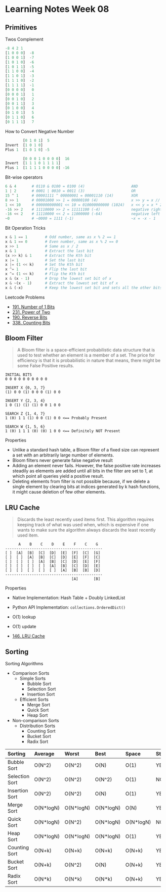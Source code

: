 Learning Notes Week 08
======================

Primitives
----------

Twos Complement
```py
-8 4 2 1
[1 0 0 0]  -8
[1 0 0 1]  -7
[1 0 1 0]  -6
[1 0 1 1]  -5
[1 1 0 0]  -4
[1 1 0 1]  -3
[1 1 1 0]  -2
[1 1 1 1]  -1
[0 0 0 0]   0
[0 0 0 1]   1
[0 0 1 0]   2
[0 0 1 1]   3
[0 1 0 0]   4
[0 1 0 1]   5
[0 1 1 0]   6
[0 1 1 1]   7
```

How to Convert Negative Number
```py
        [0 1 0 1]  5
Invert  [1 0 1 0]
Plus 1  [1 0 1 0] -5

        [0 0 0 1 0 0 0 0]  16
Invert  [1 1 1 0 1 1 1 1]
Plus 1  [1 1 1 1 0 0 0 0] -16
```

Bit-wise operators
```py
6 & 4       # 0110 & 0100 = 0100 (4)                     AND
1 | 2       # 0001 | 0010 = 0011 (3)                     OR
15 ^ 1      # 00001111 ^ 00000001 = 00001110 (14)        XOR
8 >> 1      # 00001000 >> 1 = 00000100 (4)               x >> y = x // 2^y
1 << 10     # 000000000001 << 10 = 010000000000 (1024)   x << y = x * 2^y
-16 >> 2    # 11110000 >> 2 = 11111100 (-4)              negative right shifting
-16 << 2    # 11110000 << 2 = 11000000 (-64)             negative left shifting
~0          # ~0000 = 1111 (-1)                          ~x = -x - 1
```

Bit Operation Tricks
```py
x & 1 == 1        # Odd number, same as x % 2 == 1
x & 1 == 0        # Even number, same as x % 2 == 0
x >> 1            # Same as x / 2
x & 1             # Extract the last bit
(x >> k) & 1      # Extract the Kth bit
x |= 1            # Set the last bit
x |= (1 << k)     # Set the Kth bit
x ^= 1            # Flip the last bit
x ^= (1 << k)     # Flip the Kth bit
x & (x - 1)       # Drop the lowest set bit of x
x & ~(x - 1)      # Extract the lowest set bit of x
x & (-x)          # Keep the lowest set bit and sets all the other bits to 0
```

Leetcode Problems
- [191. Number of 1 Bits](https://leetcode.com/problems/number-of-1-bits/)
- [231. Power of Two](https://leetcode.com/problems/power-of-two/)
- [190. Reverse Bits](https://leetcode.com/problems/reverse-bits/)
- [338. Counting Bits](https://leetcode.com/problems/counting-bits/)

Bloom Filter
------------

> A Bloom filter is a space-efficient probabilistic data structure that is used to test whether an element is a member of a set. The price for efficiency is that it is probabilistic in nature that means, there might be some False Positive results.

```
INITIAL BITS
0 0 0 0 0 0 0 0 0 0

INSERT X {0, 3, 7}
(1) 0 0 (1) 0 0 0 (1) 0 0

INSERT Y {2, 3, 4}
1 0 (1) (1) (1) 0 0 1 0 0

SEARCH Z {1, 4, 7}
1 (0) 1 1 (1) 0 0 (1) 0 0 <== Probably Present

SEARCH W {1, 5, 6}
1 (0) 1 1 1 (0) (0) 1 0 0 <== Definitely NOT Present
```

Properties
- Unlike a standard hash table, a Bloom filter of a fixed size can represent a set with an arbitrarily large number of elements.
- Bloom filters never generate false negative result
- Adding an element never fails. However, the false positive rate increases steadily as elements are added until all bits in the filter are set to 1, at which point all queries yield a positive result.
- Deleting elements from filter is not possible because, if we delete a single element by clearing bits at indices generated by k hash functions, it might cause deletion of few other elements.

LRU Cache
---------

> Discards the least recently used items first. This algorithm requires keeping track of what was used when, which is expensive if one wants to make sure the algorithm always discards the least recently used item.

```
      A    B    C    D    E    F    C    G
--------------------------------------------
[ ]  [A]  [B]  [C]  [D]  [E]  [F]  [C]  [G]
[ ]  [ ]  [A]  [B]  [C]  [D]  [E]  [F]  [C]
[ ]  [ ]  [ ]  [A]  [B]  [C]  [D]  [E]  [F]
[ ]  [ ]  [ ]  [ ]  [A]  [B]  [C]  [D]  [E]
[ ]  [ ]  [ ]  [ ]  [ ]  [A]  [B]  [B]  [D]
--------------------------------------------
                              [A]       [B]
```

Properties
- Native Implementation: Hash Table + Doubly LinkedList
- Python API Implementation: `collections.OrderedDict()`
- O(1) lookup
- O(1) update

- [146. LRU Cache](https://leetcode.com/problems/lru-cache/)

Sorting
----------

Sorting Algorithms
- Comparison Sorts
  - Simple Sorts
    - Bubble Sort
    - Selection Sort
    - Insertion Sort
  - Efficient Sorts
    - Merge Sort
    - Quick Sort
    - Heap Sort
- Non-comparison Sorts
  - Distribution Sorts
    - Counting Sort
    - Bucket Sort
    - Radix Sort

| Sorting        | Average   | Worst     | Best      | Space     | Stability |
| :------------- | :-------- | :-------- | :-------- | :-------- | :-------- |
| Bubble Sort    | O(N^2)    | O(N^2)    | O(N)      | O(1)      | YES       |
| Selection Sort | O(N^2)    | O(N^2)    | O(N^2)    | O(1)      | NO        |
| Insertion Sort | O(N^2)    | O(N^2)    | O(N)      | O(1)      | YES       |
| Merge Sort     | O(N*logN) | O(N*logN) | O(N*logN) | O(N)      | YES       |
| Quick Sort     | O(N*logN) | O(N^2)    | O(N*logN) | O(N*logN) | NO        |
| Heap Sort      | O(N*logN) | O(N*logN) | O(N*logN) | O(1)      | YES       |
| Counting Sort  | O(N+k)    | O(N+k)    | O(N+k)    | O(N+k)    | YES       |
| Bucket Sort    | O(N+k)    | O(N^2)    | O(N)      | O(N+k)    | YES       |
| Radix Sort     | O(N*k)    | O(N*k)    | O(N*k)    | O(N+k)    | YES       |
